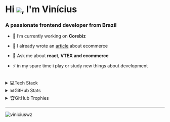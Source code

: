 <h1 align="left">Hi <img src="https://media.giphy.com/media/hvRJCLFzcasrR4ia7z/giphy.gif" width="25px">, I'm Vinícius</h1>
<h3 align="left">A passionate frontend developer from Brazil</h3>

- 🔭 I’m currently working on **Corebiz**

- 📝 I already wrote an [article](https://blog.corebiz.ag/grocery-na-vtex-conheca-a-estrutura-por-tras-das-grandes-redes/) about ecommerce

- 💬 Ask me about **react, VTEX and ecommerce**

- ⚡ in my spare time i play or study new things about development

## 


<details>
  <summary>💻Tech Stack</summary>
  <br />
  
  ![GraphQL](https://img.shields.io/badge/-GraphQL-E10098?style=flat&logo=graphql&logoColor=white) ![TypeScript](https://img.shields.io/badge/typescript-%23007ACC.svg?style=flat&logo=typescript&logoColor=white) ![HTML5](https://img.shields.io/badge/html5-%23E34F26.svg?style=flat&logo=html5&logoColor=white) ![CSS3](https://img.shields.io/badge/css3-%231572B6.svg?style=flat&logo=css3&logoColor=white) ![SASS](https://img.shields.io/badge/SASS-hotpink.svg?style=flat&logo=SASS&logoColor=white) ![React Native](https://img.shields.io/badge/react_native-%2320232a.svg?style=flat&logo=react&logoColor=%2361DAFB) ![React](https://img.shields.io/badge/react-%2320232a.svg?style=flat&logo=react&logoColor=%2361DAFB) ![jQuery](https://img.shields.io/badge/jquery-%230769AD.svg?style=flat&logo=jquery&logoColor=white) ![NodeJS](https://img.shields.io/badge/node.js-6DA55F?style=flat&logo=node.js&logoColor=white) ![Next JS](https://img.shields.io/badge/Next-black?style=flat&logo=next.js&logoColor=white) ![Yarn](https://img.shields.io/badge/yarn-%232C8EBB.svg?style=flat&logo=yarn&logoColor=white) ![NPM](https://img.shields.io/badge/NPM-%23000000.svg?style=flat&logo=npm&logoColor=white) ![Styled Components](https://img.shields.io/badge/styled--components-DB7093?style=flat&logo=styled-components&logoColor=white) ![Postman](https://img.shields.io/badge/Postman-FF6C37?style=flat&logo=postman&logoColor=white) ![Insomnia](https://img.shields.io/badge/Insomnia-black?style=flat&logo=insomnia&logoColor=5849BE) 	![Figma](https://img.shields.io/badge/figma-%23F24E1E.svg?style=flat&logo=figma&logoColor=white)
</details>




<details>
  <summary>📊GitHub Stats</summary>
  <br />
  

  <a href="https://github.com/viniciuswz">
    <img width=470 height=170 align="center" src="https://github-readme-stats.vercel.app/api?username=viniciuswz&theme=radical&hide_border=true&include_all_commits=true&count_private=true" />
  </a>
  <a href="https://github.com/viniciuswz">
    <img align="center" src="https://github-readme-stats.vercel.app/api/top-langs/?username=viniciuswz&theme=radical&include_all_commits=true&count_private=false&layout=compact&&hide_border=true" />
  </a>
  <p>&nbsp;</p>

  <p align="center">
    <a href="https://github.com/viniciuswz">
      <img src="https://github-readme-streak-stats.herokuapp.com?user=viniciuswz&theme=radical&hide_border=true&date_format=M%20j%5B%2C%20Y%5D"/>
    </a>
  </p >
  <p align="center">
     <a href="https://github.com/viniciuswz">
      <img src="https://github.com/viniciuswz/viniciuswz/blob/output/github-contribution-grid-snake.svg"/>
    </a>
  </p >

</details>



<details>
  <summary>🏆GitHub Trophies</summary>
  <br />
  
  ![](https://github-profile-trophy.vercel.app/?username=viniciuswz&theme=radical&no-frame=false&no-bg=false&margin-w=4)
</details>



---
<p align="left"> <img src="https://komarev.com/ghpvc/?username=viniciuswz&label=Profile%20views&color=0e75b6&style=flat" alt="viniciuswz" /> </p>
<!--
**viniciuswz/viniciuswz** is a ✨ _special_ ✨ repository because its `README.md` (this file) appears on your GitHub profile.

Here are some ideas to get you started:

- 🔭 I’m currently working on ...
- 🌱 I’m currently learning ...
- 👯 I’m looking to collaborate on ...
- 🤔 I’m looking for help with ...
- 💬 Ask me about ...
- 📫 How to reach me: ...
- 😄 Pronouns: ...
- ⚡ Fun fact: ...
-->
